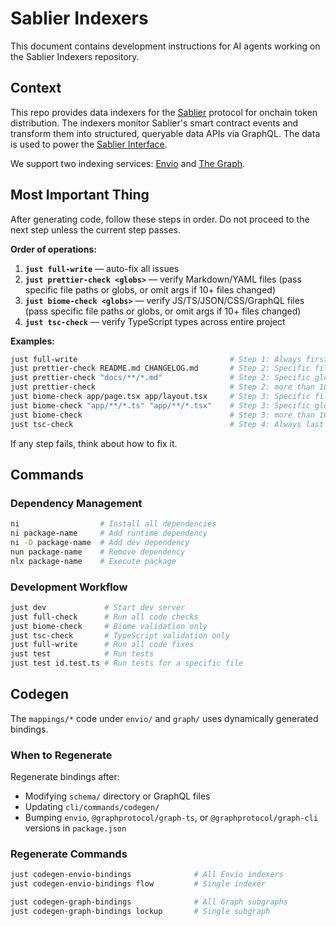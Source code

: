 # Sablier Indexers

This document contains development instructions for AI agents working on the Sablier Indexers repository.

## Context

This repo provides data indexers for the [Sablier](https://sablier.com) protocol for onchain token distribution. The
indexers monitor Sablier's smart contract events and transform them into structured, queryable data APIs via GraphQL.
The data is used to power the [Sablier Interface](https://app.sablier.com).

We support two indexing services: [Envio](https://envio.dev) and [The Graph](https://thegraph.com).

## Most Important Thing

After generating code, follow these steps in order. Do not proceed to the next step unless the current step passes.

**Order of operations:**

1. **`just full-write`** — auto-fix all issues
2. **`just prettier-check <globs>`** — verify Markdown/YAML files (pass specific file paths or globs, or omit args if
   10+ files changed)
3. **`just biome-check <globs>`** — verify JS/TS/JSON/CSS/GraphQL files (pass specific file paths or globs, or omit args
   if 10+ files changed)
4. **`just tsc-check`** — verify TypeScript types across entire project

**Examples:**

```bash
just full-write                                  # Step 1: Always first
just prettier-check README.md CHANGELOG.md       # Step 2: Specific files
just prettier-check "docs/**/*.md"               # Step 2: Specific globs
just prettier-check                              # Step 2: more than 10 files changed
just biome-check app/page.tsx app/layout.tsx     # Step 3: Specific files
just biome-check "app/**/*.ts" "app/**/*.tsx"    # Step 3: Specific globs
just biome-check                                 # Step 3: more than 10 files changed
just tsc-check                                   # Step 4: Always last
```

If any step fails, think about how to fix it.

## Commands

### Dependency Management

```bash
ni                  # Install all dependencies
ni package-name     # Add runtime dependency
ni -D package-name  # Add dev dependency
nun package-name    # Remove dependency
nlx package-name    # Execute package
```

### Development Workflow

```bash
just dev             # Start dev server
just full-check      # Run all code checks
just biome-check     # Biome validation only
just tsc-check       # TypeScript validation only
just full-write      # Run all code fixes
just test            # Run tests
just test id.test.ts # Run tests for a specific file
```

## Codegen

The `mappings/*` code under `envio/` and `graph/` uses dynamically generated bindings.

### When to Regenerate

Regenerate bindings after:

- Modifying `schema/` directory or GraphQL files
- Updating `cli/commands/codegen/`
- Bumping `envio`, `@graphprotocol/graph-ts`, or `@graphprotocol/graph-cli` versions in `package.json`

### Regenerate Commands

```bash
just codegen-envio-bindings              # All Envio indexers
just codegen-envio-bindings flow         # Single indexer

just codegen-graph-bindings              # All Graph subgraphs
just codegen-graph-bindings lockup       # Single subgraph
```
